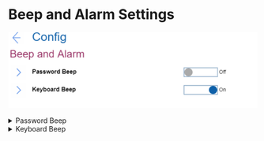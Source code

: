 # Beep and Alarm Settings #
![](./img/beepalarm.png)

<details><summary>Password Beep</summary>

Whether to beep when the system is waiting for a power-on, hard disk, or supervisor password.

1.	**Off** - Default.
2.	On

?>  Different beeps will be sounded when the entered password matches or does not match the configured password.


| WMI Setting name | Values | Locked by SVP | AMD/Intel |
|:---|:---|:---|:---|
| PasswordBeep | Disable, Enable | Yes | Both |

</details>

<details><summary>Keyboard Beep</summary>

Whether to beep when unmanageable key combination is pressed. 

1.	**On** - Default.
2.	Off


| WMI Setting name | Values | Locked by SVP | AMD/Intel |
|:---|:---|:---|:---|
| KeyboardBeep | Disable, Enable | Yes| Both |

</details>